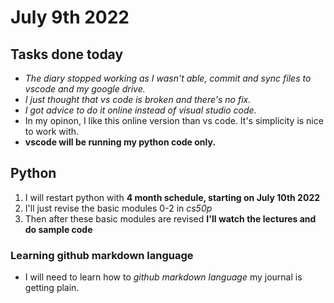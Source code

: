# July 9th 2022
## Tasks done today
- *The diary stopped working as I wasn't able, commit and sync files to vscode and my google drive.*
- *I just thought that vs code is broken and there's no fix.*
- *I got advice to do it online instead of visual studio code.*
- In my opinon, I like this online version than vs code. It's simplicity is nice to work with.
- **vscode will be running my python code only.** 

## Python
1. I will restart python with **4 month schedule, starting on July 10th 2022** 
2. I'll just revise the basic modules 0-2 in *cs50p*
3. Then after these basic modules are revised **I'll watch the lectures and do sample code**
### Learning github markdown language
- I will need to learn how to *github markdown language* my journal is getting plain.
